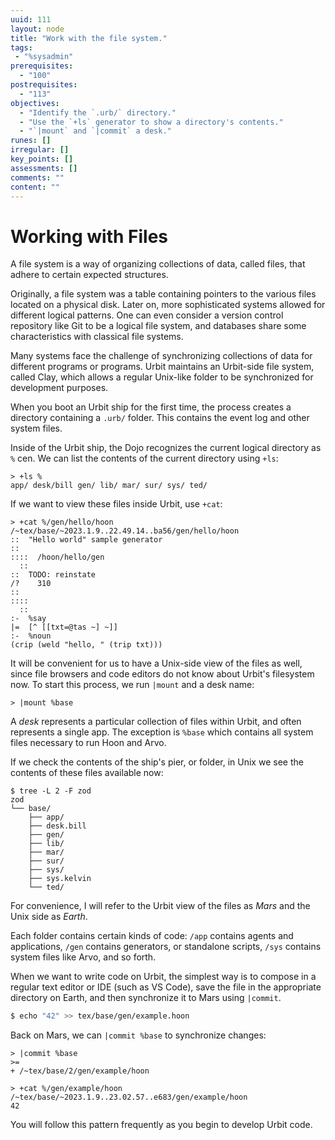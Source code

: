 ```yaml
---
uuid: 111
layout: node
title: "Work with the file system."
tags:
 - "%sysadmin"
prerequisites:
  - "100"
postrequisites:
  - "113"
objectives:
  - "Identify the `.urb/` directory."
  - "Use the `+ls` generator to show a directory's contents."
  - "`|mount` and `|commit` a desk."
runes: []
irregular: []
key_points: []
assessments: []
comments: ""
content: ""
---
```


#   Working with Files

A file system is a way of organizing collections of data, called files, that adhere to certain expected structures.

Originally, a file system was a table containing pointers to the various files located on a physical disk.  Later on, more sophisticated systems allowed for different logical patterns.  One can even consider a version control repository like Git to be a logical file system, and databases share some characteristics with classical file systems.

Many systems face the challenge of synchronizing collections of data for different programs or programs.  Urbit maintains an Urbit-side file system, called Clay, which allows a regular Unix-like folder to be synchronized for development purposes.

When you boot an Urbit ship for the first time, the process creates a directory containing a `.urb/` folder.  This contains the event log and other system files.

Inside of the Urbit ship, the Dojo recognizes the current logical directory as `%` cen.  We can list the contents of the current directory using `+ls`:

```hoon
> +ls %
app/ desk/bill gen/ lib/ mar/ sur/ sys/ ted/
```

If we want to view these files inside Urbit, use `+cat`:

```hoon
> +cat %/gen/hello/hoon
/~tex/base/~2023.1.9..22.49.14..ba56/gen/hello/hoon
::  "Hello world" sample generator
::
::::  /hoon/hello/gen
  ::
::  TODO: reinstate
/?    310
::
::::
  ::
:-  %say
|=  [^ [[txt=@tas ~] ~]]
:-  %noun
(crip (weld "hello, " (trip txt)))
```

It will be convenient for us to have a Unix-side view of the files as well, since file browsers and code editors do not know about Urbit's filesystem now.  To start this process, we run `|mount` and a desk name:

```hoon
> |mount %base
```

A _desk_ represents a particular collection of files within Urbit, and often represents a single app.  The exception is `%base` which contains all system files necessary to run Hoon and Arvo.

If we check the contents of the ship's pier, or folder, in Unix we see the contents of these files available now:

```
$ tree -L 2 -F zod
zod
└── base/
    ├── app/
    ├── desk.bill
    ├── gen/
    ├── lib/
    ├── mar/
    ├── sur/
    ├── sys/
    ├── sys.kelvin
    └── ted/
```

For convenience, I will refer to the Urbit view of the files as _Mars_ and the Unix side as _Earth_.

Each folder contains certain kinds of code:  `/app` contains agents and applications, `/gen` contains generators, or standalone scripts, `/sys` contains system files like Arvo, and so forth.

When we want to write code on Urbit, the simplest way is to compose in a regular text editor or IDE (such as VS Code), save the file in the appropriate directory on Earth, and then synchronize it to Mars using `|commit`.

```sh
$ echo "42" >> tex/base/gen/example.hoon
```

Back on Mars, we can `|commit %base` to synchronize changes:

```hoon
> |commit %base
>=
+ /~tex/base/2/gen/example/hoon

> +cat %/gen/example/hoon
/~tex/base/~2023.1.9..23.02.57..e683/gen/example/hoon
42
```

You will follow this pattern frequently as you begin to develop Urbit code.
